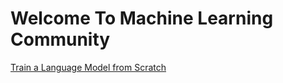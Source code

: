 # Welcome To Machine Learning Community

[Train a Language Model from Scratch](http://mlcom.github.io/Create-Language-Model/)
